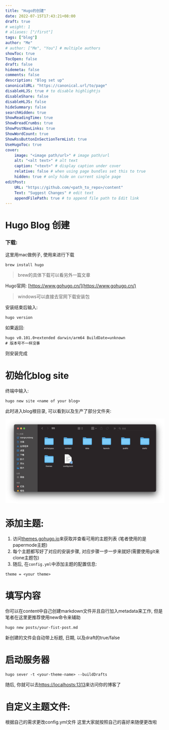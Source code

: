 ```yaml
---
title: "Hugo的创建"
date: 2022-07-15T17:43:21+08:00
draft: true
# weight: 1
# aliases: ["/first"]
tags: ["blog"]
author: "Me"
# author: ["Me", "You"] # multiple authors
showToc: true
TocOpen: false
draft: false
hidemeta: false
comments: false
description: "Blog set up"
canonicalURL: "https://canonical.url/to/page"
disableHLJS: true # to disable highlightjs
disableShare: false
disableHLJS: false
hideSummary: false
searchHidden: true
ShowReadingTime: true
ShowBreadCrumbs: true
ShowPostNavLinks: true
ShowWordCount: true
ShowRssButtonInSectionTermList: true
UseHugoToc: true
cover:
    image: "<image path/url>" # image path/url
    alt: "<alt text>" # alt text
    caption: "<text>" # display caption under cover
    relative: false # when using page bundles set this to true
    hidden: true # only hide on current single page
editPost:
    URL: "https://github.com/<path_to_repo>/content"
    Text: "Suggest Changes" # edit text
    appendFilePath: true # to append file path to Edit link
---
```

# **Hugo Blog 创建**

### 下载:
这里用mac做例子, 使用来进行下载

```dos
brew install hugo
```
> brew的具体下载可以看另外一篇文章

Hugo官网: [https://www.gohugo.cn/](https://www.gohugo.cn/)

> windows可以直接去官网下载安装包

安装结束后输入:

```dos
hugo version
```

如果返回:

```dos
hugo v0.101.0+extended darwin/arm64 BuildDate=unknown
# 版本号不一样没事
```

则安装完成

# 初始化blog site

终端中输入:
```dos
hugo new site <name of your blog>
```

此时进入blog根目录, 可以看到以及生产了部分文件夹:

![截屏2022-07-15 17.50.29](./pic/%E6%88%AA%E5%B1%8F2022-07-15%2017.50.29.png)

# 添加主题:

1. 访问[themes.gohugo.io](https://themes.gohugo.io)来获取并查看可用的主题列表 (笔者使用的是papermode主题)
2. 每个主题都写好了对应的安装步骤, 对应步骤一步一步来就好(需要使用git来clone主题包)
3. 随后, 在`config.yml`中添加主题的配置信息: 

```
theme = <your theme>
```

# 填写内容
你可以在content中自己创建markdown文件并且自行加入metadata来工作, 但是笔者在这里更推荐使用new命令来辅助
```dos
hugo new posts/your-fist-post.md
```

新创建的文件会自动带上标题, 日期, 以及draft的true/false

# 启动服务器

```dos
hugo sever -t <your-theme-name> --buildDrafts
```

随后, 你就可以去[https://localhosts:1313](https://localhosts:1313)来访问你的博客了

# 自定义主题文件:
根据自己的需求更改config.yml文件
这里大家就按照自己的喜好来随便更改啦
